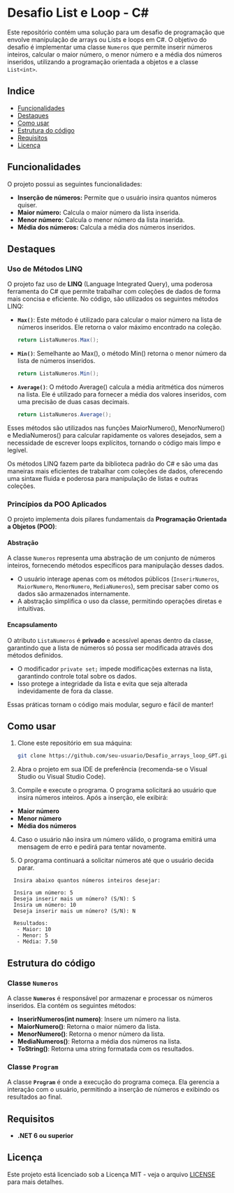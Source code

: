 # Desafio List<T> e Loop - C#

Este repositório contém uma solução para um desafio de programação que envolve manipulação de arrays ou Lists e loops em C#. O objetivo do desafio é implementar uma classe `Numeros` que permite inserir números inteiros, calcular o maior número, o menor número e a média dos números inseridos, utilizando a programação orientada a objetos e a classe `List<int>`.

## Indice
- [Funcionalidades](Funcionalidades)
- [Destaques](Destaques)
- [Como usar](Como-usar)
- [Estrutura do código](Estrutura-do-código)
- [Requisitos](Requisitos)
- [Licença](Licença)

## Funcionalidades

O projeto possui as seguintes funcionalidades:

- **Inserção de números:** Permite que o usuário insira quantos números quiser.
- **Maior número:** Calcula o maior número da lista inserida.
- **Menor número:** Calcula o menor número da lista inserida.
- **Média dos números:** Calcula a média dos números inseridos.

## Destaques

### Uso de Métodos LINQ

O projeto faz uso de **LINQ** (Language Integrated Query), uma poderosa ferramenta do C# que permite trabalhar com coleções de dados de forma mais concisa e eficiente. No código, são utilizados os seguintes métodos LINQ:

- **`Max()`**: Este método é utilizado para calcular o maior número na lista de números inseridos. Ele retorna o valor máximo encontrado na coleção.

   ```csharp
   return ListaNumeros.Max();
   
- **`Min()`**: Semelhante ao Max(), o método Min() retorna o menor número da lista de números inseridos.

  ```csharp
  return ListaNumeros.Min();

- **`Average()`**: O método Average() calcula a média aritmética dos números na lista. Ele é utilizado para fornecer a média dos valores inseridos, com uma precisão de duas casas decimais.

  ```csharp
  return ListaNumeros.Average();
  ```

Esses métodos são utilizados nas funções MaiorNumero(), MenorNumero() e MediaNumeros() para calcular rapidamente os valores desejados, sem a necessidade de escrever loops explícitos, tornando o código mais limpo e legível.

Os métodos LINQ fazem parte da biblioteca padrão do C# e são uma das maneiras mais eficientes de trabalhar com coleções de dados, oferecendo uma sintaxe fluida e poderosa para manipulação de listas e outras coleções.

### Princípios da POO Aplicados
O projeto implementa dois pilares fundamentais da **Programação Orientada a Objetos (POO)**:

####  Abstração
A classe `Numeros` representa uma abstração de um conjunto de números inteiros, fornecendo métodos específicos para manipulação desses dados.  
- O usuário interage apenas com os métodos públicos (`InserirNumeros`, `MaiorNumero`, `MenorNumero`, `MediaNumeros`), sem precisar saber como os dados são armazenados internamente.  
- A abstração simplifica o uso da classe, permitindo operações diretas e intuitivas.

#### Encapsulamento
O atributo `ListaNumeros` é **privado** e acessível apenas dentro da classe, garantindo que a lista de números só possa ser modificada através dos métodos definidos.  
- O modificador `private set;` impede modificações externas na lista, garantindo controle total sobre os dados.  
- Isso protege a integridade da lista e evita que seja alterada indevidamente de fora da classe.

Essas práticas tornam o código mais modular, seguro e fácil de manter!

## Como usar

1. Clone este repositório em sua máquina:

   ```bash
   git clone https://github.com/seu-usuario/Desafio_arrays_loop_GPT.git

2. Abra o projeto em sua IDE de preferência (recomenda-se o Visual Studio ou Visual Studio Code).

3. Compile e execute o programa. O programa solicitará ao usuário que insira números inteiros. Após a inserção, ele exibirá:
- **Maior número**
- **Menor número**
- **Média dos números**

4. Caso o usuário não insira um número válido, o programa emitirá uma mensagem de erro e pedirá para tentar novamente.

5. O programa continuará a solicitar números até que o usuário decida parar.

  ```
    Insira abaixo quantos números inteiros desejar:
  
    Insira um número: 5
    Deseja inserir mais um número? (S/N): S
    Insira um número: 10
    Deseja inserir mais um número? (S/N): N
  
    Resultados:
     - Maior: 10
     - Menor: 5
     - Média: 7.50
  ```

## Estrutura do código

### Classe **`Numeros`**
A classe **`Numeros`** é responsável por armazenar e processar os números inseridos. Ela contém os seguintes métodos:
- **InserirNumeros(int numero)**: Insere um número na lista.
- **MaiorNumero()**: Retorna o maior número da lista.
- **MenorNumero()**: Retorna o menor número da lista.
- **MediaNumeros()**: Retorna a média dos números na lista.
- **ToString()**: Retorna uma string formatada com os resultados.

### Classe **`Program`**
A classe **`Program`** é onde a execução do programa começa. Ela gerencia a interação com o usuário, permitindo a inserção de números e exibindo os resultados ao final.

## Requisitos

- **.NET 6 ou superior**

## Licença
Este projeto está licenciado sob a Licença MIT - veja o arquivo [LICENSE](LICENSE) para mais detalhes.
